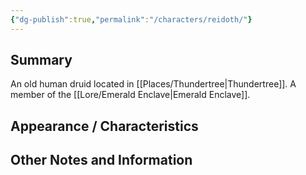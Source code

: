 ```yaml
---
{"dg-publish":true,"permalink":"/characters/reidoth/"}
---
```


## Summary
An old human druid located in [[Places/Thundertree\|Thundertree]]. A member of the [[Lore/Emerald Enclave\|Emerald Enclave]].

## Appearance / Characteristics


## Other Notes and Information